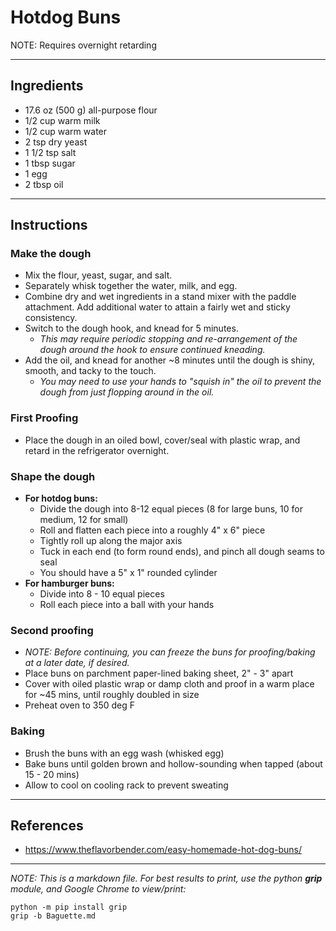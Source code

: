 # Hotdog Buns
NOTE: Requires overnight retarding
***
## Ingredients
+ 17.6 oz (500 g) all-purpose flour
+ 1/2 cup warm milk
+ 1/2 cup warm water
+ 2 tsp dry yeast
+ 1 1/2 tsp salt
+ 1 tbsp sugar
+ 1 egg
+ 2 tbsp oil
***
## Instructions

### Make the dough
+ Mix the flour, yeast, sugar, and salt.
+ Separately whisk together the water, milk, and egg.
+ Combine dry and wet ingredients in a stand mixer with the paddle attachment.  Add additional water to attain a fairly wet and sticky consistency.
+ Switch to the dough hook, and knead for 5 minutes.
  + *This may require periodic stopping and re-arrangement of the dough around the hook to ensure continued kneading.*
+ Add the oil, and knead for another ~8 minutes until the dough is shiny, smooth, and tacky to the touch.
  + *You may need to use your hands to "squish in" the oil to prevent the dough from just flopping around in the oil.*

### First Proofing
+ Place the dough in an oiled bowl, cover/seal with plastic wrap, and retard in the refrigerator overnight.

### Shape the dough
+ **For hotdog buns:**
  + Divide the dough into 8-12 equal pieces (8 for large buns, 10 for medium, 12 for small)
  + Roll and flatten each piece into a roughly 4" x 6" piece
  + Tightly roll up along the major axis
  + Tuck in each end (to form round ends), and pinch all dough seams to seal
  + You should have a 5" x 1" rounded cylinder
+ **For hamburger buns:**
  + Divide into 8 - 10 equal pieces
  + Roll each piece into a ball with your hands

### Second proofing
+ *NOTE: Before continuing, you can freeze the buns for proofing/baking at a later date, if desired.*
+ Place buns on parchment paper-lined baking sheet, 2" - 3" apart
+ Cover with oiled plastic wrap or damp cloth and proof in a warm place for ~45 mins, until roughly doubled in size
+ Preheat oven to 350 deg F

### Baking
+ Brush the buns with an egg wash (whisked egg)
+ Bake buns until golden brown and hollow-sounding when tapped (about 15 - 20 mins)
+ Allow to cool on cooling rack to prevent sweating

***
## References
+ https://www.theflavorbender.com/easy-homemade-hot-dog-buns/

***
*NOTE: This is a markdown file. For best results to print, use the python **grip** module, and Google Chrome to view/print:*
```console
python -m pip install grip
grip -b Baguette.md
```
